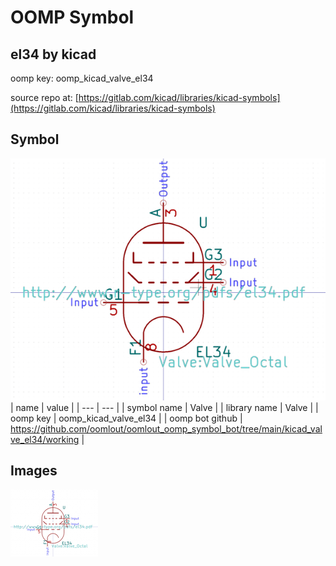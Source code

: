 # OOMP Symbol  
## el34  by kicad  
  
oomp key: oomp_kicad_valve_el34  
  
source repo at: [https://gitlab.com/kicad/libraries/kicad-symbols](https://gitlab.com/kicad/libraries/kicad-symbols)  
## Symbol  
  
[![working.png](working_600.png)](working.png)  
| name | value | 
| --- | --- | 
| symbol name | Valve | 
| library name | Valve | 
| oomp key | oomp_kicad_valve_el34 | 
| oomp bot github | https://github.com/oomlout/oomlout_oomp_symbol_bot/tree/main/kicad_valve_el34/working | 
## Images  
  
[![working.png](working_140.png)](working.png)  
